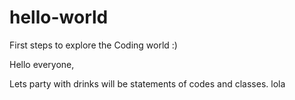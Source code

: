 # hello-world
First steps to explore the Coding world :)

Hello everyone,

Lets party with drinks will be statements of codes and classes.
lola
